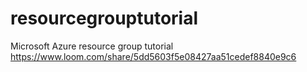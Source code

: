 # resourcegrouptutorial
Microsoft Azure resource group tutorial
https://www.loom.com/share/5dd5603f5e08427aa51cedef8840e9c6
